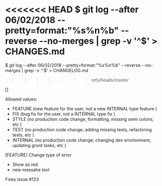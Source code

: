 <<<<<<< HEAD
$ git log --after 06/02/2018 --pretty=format:"%s%n%b" --reverse --no-merges | grep -v '^$' > CHANGES.md
=======
$ git log --after 06/02/2018 --pretty=format:"%s%n%b" --reverse --no-merges | grep -v '^$' > CHANGELOG.md
>>>>>>> refs/heads/master

[<TYPE>] <subject>

<body>

<footer>

Allowed <TYPE> values:
- FEATURE (new feature for the user, not a new INTERNAL type feature )
- FIX (bug fix for the user, not a INTERNAL type fix )
- STYLE (no production code change; formatting, missing semi colons, etc )
- TEST (no production code change; adding missing tests, refactoring tests, etc )
- INTERNAL (no production code change; changing dev environment, updating grunt tasks, etc )

[FEATURE] Change type of error

 - Show as red
 - new messahe text
 
Fixes issue #123